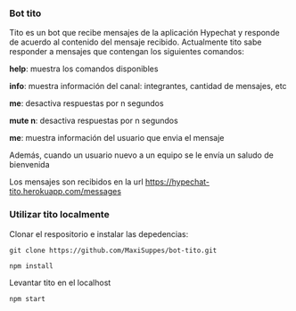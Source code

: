 ### Bot tito

Tito es un bot que recibe mensajes de la aplicación Hypechat y responde de acuerdo al contenido del mensaje recibido. Actualmente tito sabe responder a mensajes que contengan los siguientes comandos:

**help**: muestra los comandos disponibles

**info**: muestra información del canal: integrantes, cantidad de mensajes, etc

**me**: desactiva respuestas por n segundos

**mute n**: desactiva respuestas por n segundos

**me**: muestra información del usuario que envia el mensaje

Además, cuando un usuario nuevo a un equipo se le envía un saludo de bienvenida


Los mensajes son recibidos en la url https://hypechat-tito.herokuapp.com/messages 

### Utilizar tito localmente

Clonar el respositorio e instalar las depedencias:

`git clone https://github.com/MaxiSuppes/bot-tito.git`

`npm install`


Levantar tito en el localhost

`npm start`




